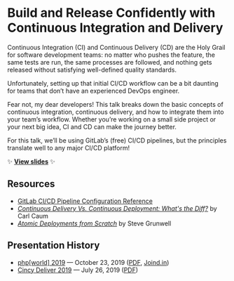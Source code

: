 # Build and Release Confidently with Continuous Integration and Delivery

Continuous Integration (CI) and Continuous Delivery (CD) are the Holy Grail for software development teams: no matter who pushes the feature, the same tests are run, the same processes are followed, and nothing gets released without satisfying well-defined quality standards.

Unfortunately, setting up that initial CI/CD workflow can be a bit daunting for teams that don’t have an experienced DevOps engineer.

Fear not, my dear developers! This talk breaks down the basic concepts of continuous integration, continuous delivery, and how to integrate them into your team’s workflow. Whether you’re working on a small side project or your next big idea, CI and CD can make the journey better.

For this talk, we’ll be using GitLab’s (free) CI/CD pipelines, but the principles translate well to any major CI/CD platform!

:sparkles: **[View slides](http://stevegrunwell.github.io/intro-to-ci-cd)** :sparkles:

## Resources

* [GitLab CI/CD Pipeline Configuration Reference](https://docs.gitlab.com/ee/ci/yaml/)
* [_Continuous Delivery Vs. Continuous Deployment: What's the Diff?_](https://puppet.com/blog/continuous-delivery-vs-continuous-deployment-what-s-diff) by Carl Caum
* [_Atomic Deployments from Scratch_](https://stevegrunwell.com/blog/atomic-deployments-from-scratch/) by Steve Grunwell

## Presentation History

* [php[world] 2019](https://world.phparch.com/) — October 23, 2019 ([PDF](https://github.com/stevegrunwell/intro-to-ci-cd/releases/download/php-world-2019/slides.pdf), [Joind.in](https://joind.in/talk/f557c))
* [Cincy Deliver 2019](https://www.cincydeliver.org/) — July 26, 2019 ([PDF](https://github.com/stevegrunwell/intro-to-ci-cd/releases/download/cincy-deliver-2019/slides.pdf))
